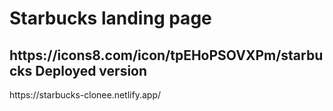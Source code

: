 # Starbucks landing page

<h2>https://icons8.com/icon/tpEHoPSOVXPm/starbucks Deployed version</h2> https://starbucks-clonee.netlify.app/
